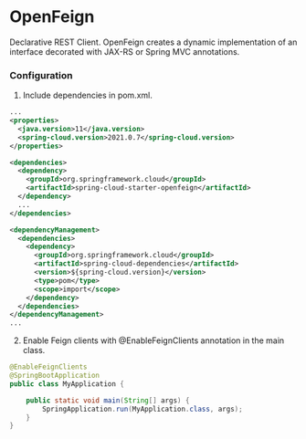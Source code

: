 # OpenFeign

Declarative REST Client. OpenFeign creates a dynamic implementation of an interface decorated with JAX-RS or Spring MVC annotations.

### Configuration

1. Include dependencies in pom.xml.

```xml
...
<properties>
  <java.version>11</java.version>
  <spring-cloud.version>2021.0.7</spring-cloud.version>
</properties>

<dependencies>
  <dependency>
    <groupId>org.springframework.cloud</groupId>
    <artifactId>spring-cloud-starter-openfeign</artifactId>
  </dependency>
  ...
</dependencies>

<dependencyManagement>
  <dependencies>
    <dependency>
      <groupId>org.springframework.cloud</groupId>
      <artifactId>spring-cloud-dependencies</artifactId>
      <version>${spring-cloud.version}</version>
      <type>pom</type>
      <scope>import</scope>
    </dependency>
  </dependencies>
</dependencyManagement>
...
```

2. Enable Feign clients with @EnableFeignClients annotation in the main class.

```java
@EnableFeignClients
@SpringBootApplication
public class MyApplication {

    public static void main(String[] args) {
        SpringApplication.run(MyApplication.class, args);
    }
}
```

